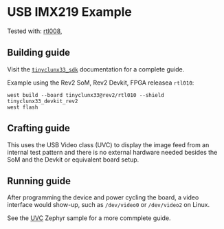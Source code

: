# USB IMX219 Example

Tested with:
[rtl008](https://github.com/tinyvision-ai-inc/tinyclunx33_public/releases/tag/v0.8),


## Building guide

Visit the
[`tinyclunx33_sdk`](https://github.com/tinyvision-ai-inc/zephyr_internal/tree/tinyclunx33_sdk)
documentation for a complete guide.

Example using the Rev2 SoM, Rev2 Devkit, FPGA releasea `rtl010`:

```
west build --board tinyclunx33@rev2/rtl010 --shield tinyclunx33_devkit_rev2
west flash
```


## Crafting guide

This uses the USB Video class (UVC) to display the image feed from an
internal test pattern and there is no external hardware needed besides
the SoM and the Devkit or equivalent board setup.


## Running guide

After programming the device and power cycling the board, a video interface
would show-up, such as `/dev/video0` or `/dev/video2` on Linux.

See the
[UVC](https://github.com/tinyvision-ai-inc/zephyr/blob/pr-usb-uvc/samples/subsys/usb/uvc/README.rst#playing-the-stream)
Zephyr sample for a more commplete guide.
